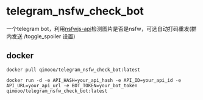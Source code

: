 # telegram_nsfw_check_bot
一个telegram bot，利用[nsfwjs-api](https://github.com/qi-mooo/nsfwjs-api)检测图片是否是nsfw，可选自动打码重发(群内发送 /toggle_spoiler 设置)
## docker
```
docker pull qimooo/telegram_nsfw_check_bot:latest
```
```
docker run -d -e API_HASH=your_api_hash -e API_ID=your_api_id -e API_URL=your_api_url -e BOT_TOKEN=your_bot_token qimooo/telegram_nsfw_check_bot:latest

```
